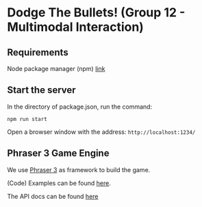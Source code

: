 # Dodge The Bullets! (Group 12 - Multimodal Interaction)

## Requirements

Node package manager (npm) [link](https://docs.npmjs.com/getting-started)

## Start the server

In the directory of package.json, run the command:

`npm run start`

Open a browser window with the address: `http://localhost:1234/`

## Phraser 3 Game Engine

We use [Phraser 3](https://phaser.io/phaser3) as framework to build the game.

(Code) Examples can be found [here](https://phaser.io/examples).

The API docs can be found [here](https://photonstorm.github.io/phaser3-docs/)
